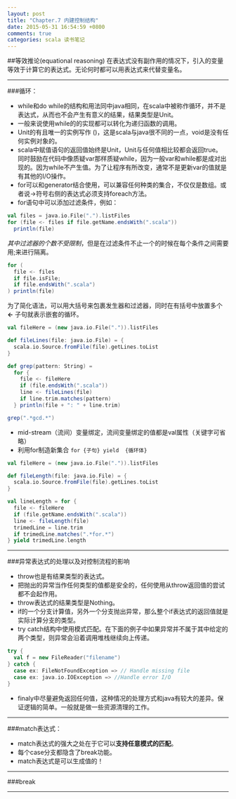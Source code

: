 ```yaml
---
layout: post
title: "Chapter.7 内建控制结构"
date: 2015-05-31 16:54:59 +0800
comments: true
categories: scala 读书笔记
---
```


##等效推论(equational reasoning)
在表达式没有副作用的情况下，引入的变量等效于计算它的表达式。无论何时都可以用表达式来代替变量名。
- - - 
###循环：
* while和do while的结构和用法同中java相同，在scala中被称作循环，并不是表达式，从而也不会产生有意义的结果，结果类型是Unit。
* 一般来说使用while的的实现都可以转化为递归函数的调用。
* Unit的有且唯一的实例写作 ()，这是scala与java很不同的一点，void是没有任何实例对象的。
* scala中赋值语句的返回值始终是Unit，Unit与任何值相比较都会返回true。
同时鼓励在代码中像质疑var那样质疑while，因为一般var和while都是成对出现的。因为while不产生值。为了让程序有所改变，通常不是更新var的值就是有其他的I/O操作。
* for可以和generator结合使用，可以兼容任何种类的集合，不仅仅是数组。或者说->符号右侧的表达式必须支持foreach方法。
* for语句中可以添加过滤条件，例如：

```scala
val files = java.io.File(".").listFiles
for (file <- files if file.getName.endsWith(".scala"))
  println(file)
```

*其中过滤器的个数不受限制*，但是在过滤条件不止一个的时候在每个条件之间需要用;来进行隔离。

```scala
for (
  file <- files
  if file.isFile;
  if file.endsWith(".scala")
) println(file)
```

为了简化语法，可以用大括号来包裹发生器和过滤器，同时在有括号中放置多个 **<-** 子句就表示嵌套的循环。

```scala
val fileHere = (new java.io.File(".")).listFiles

def fileLines(file: java.io.File) = {
  scala.io.Source.fromFile(file).getLines.toList
}

def grep(pattern: String) =
  for {
    file <- fileHere
    if (file.endsWith(".scala"))
    line <- fileLines(file)
    if line.trim.matches(pattern)
  } println(file + ": " + line.trim)

grep(".*gcd.*")
```

* mid-stream（流间）变量绑定，流间变量绑定的值都是val属性（关键字可省略）
* 利用for制造新集合  ```for {子句} yield  {循环体}```

```scala
val fileHere = (new java.io.File(".")).listFiles

def fileLength(file: java.io.File) = {
  scala.io.Source.fromFile(file).getLines.toList
}

val lineLength = for {
  file <- fileHere
  if (file.getName.endsWith(".scala"))
  line <- fileLength(file)
  trimedLine = line.trim
  if trimedLine.matches(".*for.*")
} yield trimedLine.length
```
- - - 
###异常表达式的处理以及对控制流程的影响
* throw也是有结果类型的表达式。
* 把抛出的异常当作任何类型的值都是安全的，任何使用从throw返回值的尝试都不会起作用。
* throw表达式的结果类型是Nothing。
* if的一个分支计算值，另外一个分支抛出异常，那么整个if表达式的返回值就是实际计算分支的类型。
* try catch结构中使用模式匹配。在下面的例子中如果异常并不属于其中给定的两个类型，则异常会沿着调用堆栈继续向上传递。
```scala
try {
  val f = new FileReader("filename")
} catch {
  case ex: FileNotFoundException => // Handle missing file
  case ex: java.io.IOException => //Handle error I/O 
}
```
* finaly中尽量避免返回任何值，这种情况的处理方式和java有较大的差异。保证逻辑的简单。一般就是做一些资源清理的工作。

-----
###match表达式：

* match表达式的强大之处在于它可以**支持任意模式的匹配**。
* 每个case分支都隐含了break功能。
* match表达式是可以生成值的！

- - - 

###break



- - - 



